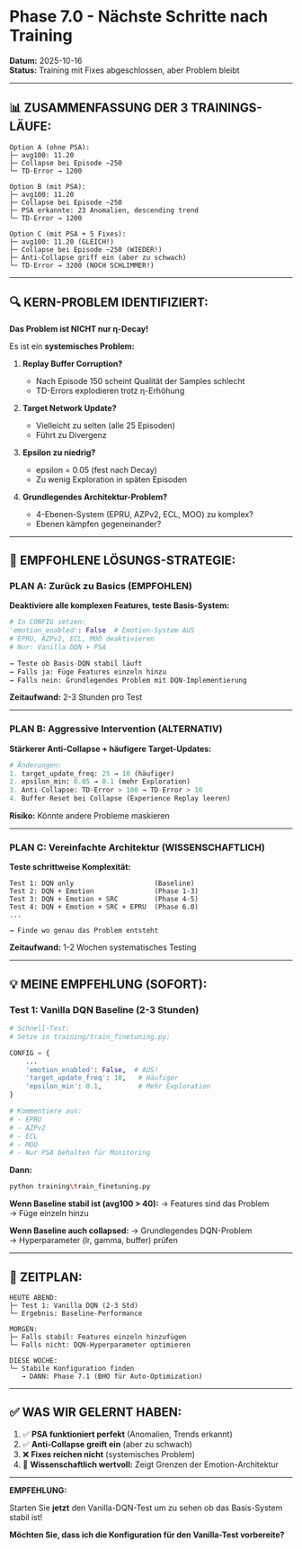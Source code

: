 # Phase 7.0 - Nächste Schritte nach Training

**Datum:** 2025-10-16  
**Status:** Training mit Fixes abgeschlossen, aber Problem bleibt

---

## 📊 ZUSAMMENFASSUNG DER 3 TRAININGS-LÄUFE:

```
Option A (ohne PSA):
├─ avg100: 11.20
├─ Collapse bei Episode ~250
└─ TD-Error → 1200

Option B (mit PSA):
├─ avg100: 11.20  
├─ Collapse bei Episode ~250
├─ PSA erkannte: 23 Anomalien, descending trend
└─ TD-Error → 1200

Option C (mit PSA + 5 Fixes):
├─ avg100: 11.20 (GLEICH!)
├─ Collapse bei Episode ~250 (WIEDER!)
├─ Anti-Collapse griff ein (aber zu schwach)
└─ TD-Error → 3200 (NOCH SCHLIMMER!)
```

---

## 🔍 KERN-PROBLEM IDENTIFIZIERT:

**Das Problem ist NICHT nur η-Decay!**

Es ist ein **systemisches Problem:**

1. **Replay Buffer Corruption?**
   - Nach Episode 150 scheint Qualität der Samples schlecht
   - TD-Errors explodieren trotz η-Erhöhung

2. **Target Network Update?**
   - Vielleicht zu selten (alle 25 Episoden)
   - Führt zu Divergenz

3. **Epsilon zu niedrig?**
   - epsilon = 0.05 (fest nach Decay)
   - Zu wenig Exploration in späten Episoden

4. **Grundlegendes Architektur-Problem?**
   - 4-Ebenen-System (EPRU, AZPv2, ECL, MOO) zu komplex?
   - Ebenen kämpfen gegeneinander?

---

## 🎯 EMPFOHLENE LÖSUNGS-STRATEGIE:

### PLAN A: Zurück zu Basics (EMPFOHLEN)

**Deaktiviere alle komplexen Features, teste Basis-System:**

```python
# In CONFIG setzen:
'emotion_enabled': False  # Emotion-System AUS
# EPRU, AZPv2, ECL, MOO deaktivieren
# Nur: Vanilla DQN + PSA

→ Teste ob Basis-DQN stabil läuft
→ Falls ja: Füge Features einzeln hinzu
→ Falls nein: Grundlegendes Problem mit DQN-Implementierung
```

**Zeitaufwand:** 2-3 Stunden pro Test

---

### PLAN B: Aggressive Intervention (ALTERNATIV)

**Stärkerer Anti-Collapse + häufigere Target-Updates:**

```python
# Änderungen:
1. target_update_freq: 25 → 10 (häufiger)
2. epsilon_min: 0.05 → 0.1 (mehr Exploration)
3. Anti-Collapse: TD-Error > 100 → TD-Error > 10
4. Buffer-Reset bei Collapse (Experience Replay leeren)
```

**Risiko:** Könnte andere Probleme maskieren

---

### PLAN C: Vereinfachte Architektur (WISSENSCHAFTLICH)

**Teste schrittweise Komplexität:**

```
Test 1: DQN only                    (Baseline)
Test 2: DQN + Emotion               (Phase 1-3)
Test 3: DQN + Emotion + SRC         (Phase 4-5)
Test 4: DQN + Emotion + SRC + EPRU  (Phase 6.0)
...

→ Finde wo genau das Problem entsteht
```

**Zeitaufwand:** 1-2 Wochen systematisches Testing

---

## 💡 MEINE EMPFEHLUNG (SOFORT):

### **Test 1: Vanilla DQN Baseline** (2-3 Stunden)

```python
# Schnell-Test:
# Setze in training/train_finetuning.py:

CONFIG = {
    ...
    'emotion_enabled': False,  # AUS!
    'target_update_freq': 10,   # Häufiger
    'epsilon_min': 0.1,         # Mehr Exploration
}

# Kommentiere aus:
# - EPRU
# - AZPv2  
# - ECL
# - MOO
# - Nur PSA behalten für Monitoring
```

**Dann:**
```bash
python training\train_finetuning.py
```

**Wenn Baseline stabil ist (avg100 > 40):**
→ Features sind das Problem  
→ Füge einzeln hinzu

**Wenn Baseline auch collapsed:**
→ Grundlegendes DQN-Problem  
→ Hyperparameter (lr, gamma, buffer) prüfen

---

## 📅 ZEITPLAN:

```
HEUTE ABEND:
├─ Test 1: Vanilla DQN (2-3 Std)
└─ Ergebnis: Baseline-Performance

MORGEN:
├─ Falls stabil: Features einzeln hinzufügen
└─ Falls nicht: DQN-Hyperparameter optimieren

DIESE WOCHE:
└─ Stabile Konfiguration finden
   → DANN: Phase 7.1 (BHO für Auto-Optimization)
```

---

## ✅ WAS WIR GELERNT HABEN:

1. ✅ **PSA funktioniert perfekt** (Anomalien, Trends erkannt)
2. ✅ **Anti-Collapse greift ein** (aber zu schwach)
3. ❌ **Fixes reichen nicht** (systemisches Problem)
4. 🔬 **Wissenschaftlich wertvoll:** Zeigt Grenzen der Emotion-Architektur

---

**EMPFEHLUNG:** 

Starten Sie **jetzt** den Vanilla-DQN-Test um zu sehen ob das Basis-System stabil ist!

**Möchten Sie, dass ich die Konfiguration für den Vanilla-Test vorbereite?**

